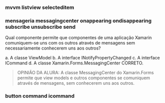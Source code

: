 ﻿### mvvm listview selecteditem ###

### mensageria messagingcenter onappearing ondisappearing subscribe unsubscribe send ###

Qual componente permite que componentes de uma aplicação Xamarin comuniquem-se
uns com os outros através de mensagens sem necessariamente conhecerem uns aos
outros?

a. A classe ViewModel
b. A interface INotifyPropertyChanged
c. A interface ICommand
d. A classe Xamarin.Forms.MessagingCenter
CORRETO.

> OPINIÃO DA ALURA:
> A classe MessagingCenter do Xamarin.Forms permite que view models e outros componentes
> se comuniquem através de mensagens, sem conhecerem uns aos outros. 
> 

### button command icommand ###

